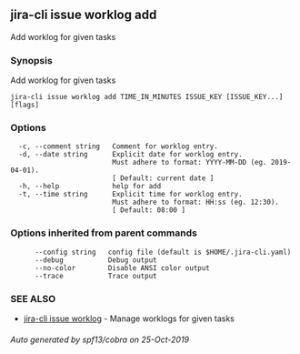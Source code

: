 ## jira-cli issue worklog add

Add worklog for given tasks

### Synopsis

Add worklog for given tasks

```
jira-cli issue worklog add TIME_IN_MINUTES ISSUE_KEY [ISSUE_KEY...] [flags]
```

### Options

```
  -c, --comment string   Comment for worklog entry.
  -d, --date string      Explicit date for worklog entry.
                         Must adhere to format: YYYY-MM-DD (eg. 2019-04-01).
                         [ Default: current date ]
  -h, --help             help for add
  -t, --time string      Explicit time for worklog entry.
                         Must adhere to format: HH:ss (eg. 12:30).
                         [ Default: 08:00 ]
```

### Options inherited from parent commands

```
      --config string   config file (default is $HOME/.jira-cli.yaml)
      --debug           Debug output
      --no-color        Disable ANSI color output
      --trace           Trace output
```

### SEE ALSO

* [jira-cli issue worklog](jira-cli_issue_worklog.md)	 - Manage worklogs for given tasks

###### Auto generated by spf13/cobra on 25-Oct-2019
